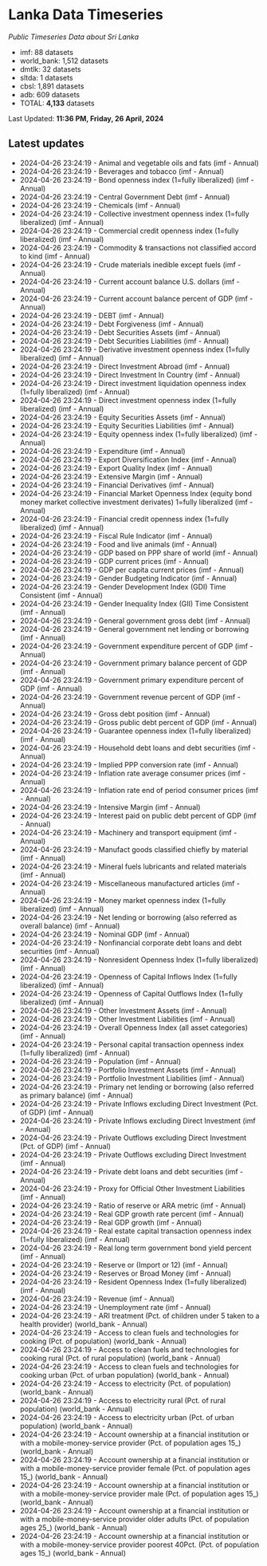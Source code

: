 # Lanka Data Timeseries
*Public Timeseries Data about Sri Lanka*

* imf: 88 datasets
* world_bank: 1,512 datasets
* dmtlk: 32 datasets
* sltda: 1 datasets
* cbsl: 1,891 datasets
* adb: 609 datasets
* TOTAL: **4,133** datasets

Last Updated: **11:36 PM, Friday, 26 April, 2024**

## Latest updates

* 2024-04-26 23:24:19 - Animal and vegetable oils and fats (imf - Annual)
* 2024-04-26 23:24:19 - Beverages and tobacco (imf - Annual)
* 2024-04-26 23:24:19 - Bond openness index (1=fully liberalized) (imf - Annual)
* 2024-04-26 23:24:19 - Central Government Debt (imf - Annual)
* 2024-04-26 23:24:19 - Chemicals (imf - Annual)
* 2024-04-26 23:24:19 - Collective investment openness index (1=fully liberalized) (imf - Annual)
* 2024-04-26 23:24:19 - Commercial credit openness index (1=fully liberalized) (imf - Annual)
* 2024-04-26 23:24:19 - Commodity & transactions not classified accord to kind (imf - Annual)
* 2024-04-26 23:24:19 - Crude materials inedible except fuels (imf - Annual)
* 2024-04-26 23:24:19 - Current account balance U.S. dollars (imf - Annual)
* 2024-04-26 23:24:19 - Current account balance percent of GDP (imf - Annual)
* 2024-04-26 23:24:19 - DEBT (imf - Annual)
* 2024-04-26 23:24:19 - Debt Forgiveness (imf - Annual)
* 2024-04-26 23:24:19 - Debt Securities Assets (imf - Annual)
* 2024-04-26 23:24:19 - Debt Securities Liabilities (imf - Annual)
* 2024-04-26 23:24:19 - Derivative investment openness index (1=fully liberalized) (imf - Annual)
* 2024-04-26 23:24:19 - Direct Investment Abroad (imf - Annual)
* 2024-04-26 23:24:19 - Direct Investment In Country (imf - Annual)
* 2024-04-26 23:24:19 - Direct investment liquidation openness index (1=fully liberalized) (imf - Annual)
* 2024-04-26 23:24:19 - Direct investment openness index (1=fully liberalized) (imf - Annual)
* 2024-04-26 23:24:19 - Equity Securities Assets (imf - Annual)
* 2024-04-26 23:24:19 - Equity Securities Liabilities (imf - Annual)
* 2024-04-26 23:24:19 - Equity openness index (1=fully liberalized) (imf - Annual)
* 2024-04-26 23:24:19 - Expenditure (imf - Annual)
* 2024-04-26 23:24:19 - Export Diversification Index (imf - Annual)
* 2024-04-26 23:24:19 - Export Quality Index (imf - Annual)
* 2024-04-26 23:24:19 - Extensive Margin (imf - Annual)
* 2024-04-26 23:24:19 - Financial Derivatives (imf - Annual)
* 2024-04-26 23:24:19 - Financial Market Openness Index (equity bond money market collective investment derivates) 1=fully liberalized (imf - Annual)
* 2024-04-26 23:24:19 - Financial credit openness index (1=fully liberalized) (imf - Annual)
* 2024-04-26 23:24:19 - Fiscal Rule Indicator (imf - Annual)
* 2024-04-26 23:24:19 - Food and live animals (imf - Annual)
* 2024-04-26 23:24:19 - GDP based on PPP share of world (imf - Annual)
* 2024-04-26 23:24:19 - GDP current prices (imf - Annual)
* 2024-04-26 23:24:19 - GDP per capita current prices (imf - Annual)
* 2024-04-26 23:24:19 - Gender Budgeting Indicator (imf - Annual)
* 2024-04-26 23:24:19 - Gender Development Index (GDI) Time Consistent (imf - Annual)
* 2024-04-26 23:24:19 - Gender Inequality Index (GII) Time Consistent (imf - Annual)
* 2024-04-26 23:24:19 - General government gross debt (imf - Annual)
* 2024-04-26 23:24:19 - General government net lending or borrowing (imf - Annual)
* 2024-04-26 23:24:19 - Government expenditure percent of GDP (imf - Annual)
* 2024-04-26 23:24:19 - Government primary balance percent of GDP (imf - Annual)
* 2024-04-26 23:24:19 - Government primary expenditure percent of GDP (imf - Annual)
* 2024-04-26 23:24:19 - Government revenue percent of GDP (imf - Annual)
* 2024-04-26 23:24:19 - Gross debt position (imf - Annual)
* 2024-04-26 23:24:19 - Gross public debt percent of GDP (imf - Annual)
* 2024-04-26 23:24:19 - Guarantee openness index (1=fully liberalized) (imf - Annual)
* 2024-04-26 23:24:19 - Household debt loans and debt securities (imf - Annual)
* 2024-04-26 23:24:19 - Implied PPP conversion rate (imf - Annual)
* 2024-04-26 23:24:19 - Inflation rate average consumer prices (imf - Annual)
* 2024-04-26 23:24:19 - Inflation rate end of period consumer prices (imf - Annual)
* 2024-04-26 23:24:19 - Intensive Margin (imf - Annual)
* 2024-04-26 23:24:19 - Interest paid on public debt percent of GDP (imf - Annual)
* 2024-04-26 23:24:19 - Machinery and transport equipment (imf - Annual)
* 2024-04-26 23:24:19 - Manufact goods classified chiefly by material (imf - Annual)
* 2024-04-26 23:24:19 - Mineral fuels lubricants and related materials (imf - Annual)
* 2024-04-26 23:24:19 - Miscellaneous manufactured articles (imf - Annual)
* 2024-04-26 23:24:19 - Money market openness index (1=fully liberalized) (imf - Annual)
* 2024-04-26 23:24:19 - Net lending or borrowing (also referred as overall balance) (imf - Annual)
* 2024-04-26 23:24:19 - Nominal GDP (imf - Annual)
* 2024-04-26 23:24:19 - Nonfinancial corporate debt loans and debt securities (imf - Annual)
* 2024-04-26 23:24:19 - Nonresident Openness Index (1=fully liberalized) (imf - Annual)
* 2024-04-26 23:24:19 - Openness of Capital Inflows Index (1=fully liberalized) (imf - Annual)
* 2024-04-26 23:24:19 - Openness of Capital Outflows Index (1=fully liberalized) (imf - Annual)
* 2024-04-26 23:24:19 - Other Investment Assets (imf - Annual)
* 2024-04-26 23:24:19 - Other Investment Liabilities (imf - Annual)
* 2024-04-26 23:24:19 - Overall Openness Index (all asset categories) (imf - Annual)
* 2024-04-26 23:24:19 - Personal capital transaction openness index (1=fully liberalized) (imf - Annual)
* 2024-04-26 23:24:19 - Population (imf - Annual)
* 2024-04-26 23:24:19 - Portfolio Investment Assets (imf - Annual)
* 2024-04-26 23:24:19 - Portfolio Investment Liabilities (imf - Annual)
* 2024-04-26 23:24:19 - Primary net lending or borrowing (also referred as primary balance) (imf - Annual)
* 2024-04-26 23:24:19 - Private Inflows excluding Direct Investment (Pct. of GDP) (imf - Annual)
* 2024-04-26 23:24:19 - Private Inflows excluding Direct Investment (imf - Annual)
* 2024-04-26 23:24:19 - Private Outflows excluding Direct Investment (Pct. of GDP) (imf - Annual)
* 2024-04-26 23:24:19 - Private Outflows excluding Direct Investment (imf - Annual)
* 2024-04-26 23:24:19 - Private debt loans and debt securities (imf - Annual)
* 2024-04-26 23:24:19 - Proxy for Official Other Investment Liabilities (imf - Annual)
* 2024-04-26 23:24:19 - Ratio of reserve or ARA metric (imf - Annual)
* 2024-04-26 23:24:19 - Real GDP growth rate percent (imf - Annual)
* 2024-04-26 23:24:19 - Real GDP growth (imf - Annual)
* 2024-04-26 23:24:19 - Real estate capital transaction openness index (1=fully liberalized) (imf - Annual)
* 2024-04-26 23:24:19 - Real long term government bond yield percent (imf - Annual)
* 2024-04-26 23:24:19 - Reserve or (Import or 12) (imf - Annual)
* 2024-04-26 23:24:19 - Reserves or Broad Money (imf - Annual)
* 2024-04-26 23:24:19 - Resident Openness Index (1=fully liberalized) (imf - Annual)
* 2024-04-26 23:24:19 - Revenue (imf - Annual)
* 2024-04-26 23:24:19 - Unemployment rate (imf - Annual)
* 2024-04-26 23:24:19 - ARI treatment (Pct. of children under 5 taken to a health provider) (world_bank - Annual)
* 2024-04-26 23:24:19 - Access to clean fuels and technologies for cooking (Pct. of population) (world_bank - Annual)
* 2024-04-26 23:24:19 - Access to clean fuels and technologies for cooking rural (Pct. of rural population) (world_bank - Annual)
* 2024-04-26 23:24:19 - Access to clean fuels and technologies for cooking urban (Pct. of urban population) (world_bank - Annual)
* 2024-04-26 23:24:19 - Access to electricity (Pct. of population) (world_bank - Annual)
* 2024-04-26 23:24:19 - Access to electricity rural (Pct. of rural population) (world_bank - Annual)
* 2024-04-26 23:24:19 - Access to electricity urban (Pct. of urban population) (world_bank - Annual)
* 2024-04-26 23:24:19 - Account ownership at a financial institution or with a mobile-money-service provider (Pct. of population ages 15_) (world_bank - Annual)
* 2024-04-26 23:24:19 - Account ownership at a financial institution or with a mobile-money-service provider female (Pct. of population ages 15_) (world_bank - Annual)
* 2024-04-26 23:24:19 - Account ownership at a financial institution or with a mobile-money-service provider male (Pct. of population ages 15_) (world_bank - Annual)
* 2024-04-26 23:24:19 - Account ownership at a financial institution or with a mobile-money-service provider older adults (Pct. of population ages 25_) (world_bank - Annual)
* 2024-04-26 23:24:19 - Account ownership at a financial institution or with a mobile-money-service provider poorest 40Pct. (Pct. of population ages 15_) (world_bank - Annual)